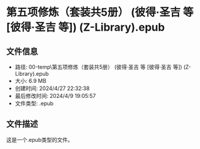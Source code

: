 ﻿# 第五项修炼（套装共5册） (彼得·圣吉  等 [彼得·圣吉  等]) (Z-Library).epub

## 文件信息
- 路径: 00-temp\第五项修炼（套装共5册） (彼得·圣吉  等 [彼得·圣吉  等]) (Z-Library).epub
- 大小: 6.9 MB
- 创建时间: 2024/4/27 22:32:38
- 最后修改时间: 2024/4/9 19:05:57
- 文件类型: .epub

## 文件描述
这是一个.epub类型的文件。

